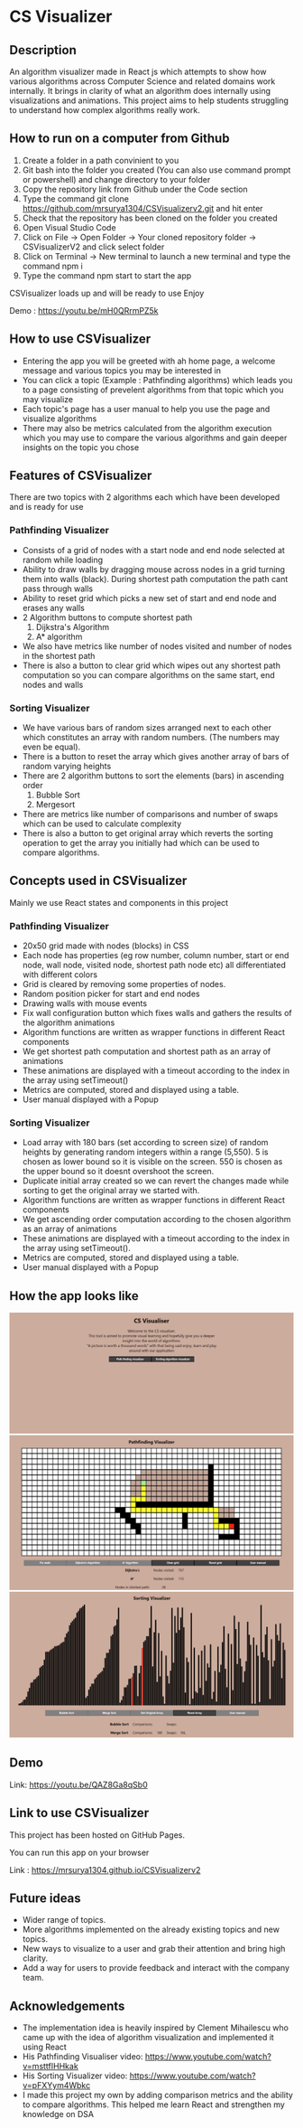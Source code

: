 # CS Visualizer
## Description
An algorithm visualizer made in React js which attempts to show how various algorithms across Computer Science and related domains work internally. It brings in clarity of what an algorithm does internally using visualizations and animations. This project aims to help students struggling to understand how complex algorithms really work. 

## How to run on a computer from Github
1. Create a folder in a path convinient to you
2. Git bash into the folder you created (You can also use command prompt or powershell) and change directory to your folder
3. Copy the repository link from Github under the Code section
4. Type the command git clone https://github.com/mrsurya1304/CSVisualizerv2.git and hit enter
5. Check that the repository has been cloned on the folder you created
6. Open Visual Studio Code
7. Click on File -> Open Folder -> Your cloned repository folder -> CSVisualizerV2 and click select folder
8. Click on Terminal -> New terminal to launch a new terminal and type the command npm i
9. Type the command npm start to start the app

CSVisualizer loads up and will be ready to use Enjoy

Demo : https://youtu.be/mH0QRrmPZ5k

## How to use CSVisualizer
- Entering the app you will be greeted with ah home page, a welcome message and various topics you may be interested in
- You can click a topic (Example : Pathfinding algorithms) which leads you to a page consisting of prevelent algorithms from that topic which you may visualize
- Each topic's page has a user manual to help you use the page and visualize algorithms
- There may also be metrics calculated from the algorithm execution which you may use to compare the various algorithms and gain deeper insights on the topic you chose

## Features of CSVisualizer
There are two topics with 2 algorithms each which have been developed and is ready for use

### Pathfinding Visualizer
- Consists of a grid of nodes with a start node and end node selected at random while loading
- Ability to draw walls by dragging mouse across nodes in a grid turning them into walls (black). During shortest path computation the path cant pass through walls
- Ability to reset grid which picks a new set of start and end node and erases any walls
- 2 Algorithm buttons to compute shortest path
  1. Dijkstra's Algorithm
  2. A* algorithm
- We also have metrics like number of nodes visited and number of nodes in the shortest path
- There is also a button to clear grid which wipes out any shortest path computation so you can compare algorithms on the same start, end nodes and walls

### Sorting Visualizer
- We have various bars of random sizes arranged next to each other which constitutes an array with random numbers. (The numbers may even be equal).
- There is a button to reset the array which gives another array of bars of random varying heights
- There are 2 algorithm buttons to sort the elements (bars) in ascending order
  1. Bubble Sort
  2. Mergesort
- There are metrics like number of comparisons and number of swaps which can be used to calculate complexity
- There is also a button to get original array which reverts the sorting operation to get the array you initially had which can be used to compare algorithms.

## Concepts used in CSVisualizer
Mainly we use React states and components in this project

### Pathfinding Visualizer
- 20x50 grid made with nodes (blocks) in CSS
- Each node has properties (eg row number, column number, start or end node, wall node, visited node, shortest path node etc) all differentiated with different colors
- Grid is cleared by removing some properties of nodes.
- Random position picker for start and end nodes
- Drawing walls with mouse events
- Fix wall configuration button which fixes walls and gathers the results of the algorithm animations
- Algorithm functions are written as wrapper functions in different React components
- We get shortest path computation and shortest path as an array of animations
- These animations are displayed with a timeout according to the index in the array using setTimeout()
- Metrics are computed, stored and displayed using a table.
- User manual displayed with a Popup

### Sorting Visualizer
- Load array with 180 bars (set according to screen size) of random heights by generating random integers within a range (5,550). 5 is chosen as lower bound so it is visible on the screen. 550 is chosen as the upper bound so it doesnt overshoot the screen.
- Duplicate initial array created so we can revert the changes made while sorting to get the original array we started with.
- Algorithm functions are written as wrapper functions in different React components
- We get ascending order computation according to the chosen algorithm as an array of animations
- These animations are displayed with a timeout according to the index in the array using setTimeout().
- Metrics are computed, stored and displayed using a table.
- User manual displayed with a Popup

## How the app looks like
![alt text](https://github.com/mrsurya1304/CSVisualizerv2/blob/main/samples/Sample1.png)
![alt text](https://github.com/mrsurya1304/CSVisualizerv2/blob/main/samples/Sample2.png)
![alt text](https://github.com/mrsurya1304/CSVisualizerv2/blob/main/samples/Sample3.png)

## Demo
Link: https://youtu.be/QAZ8Ga8qSb0

## Link to use CSVisualizer
This project has been hosted on GitHub Pages. 

You can run this app on your browser

Link : https://mrsurya1304.github.io/CSVisualizerv2

## Future ideas
- Wider range of topics.
- More algorithms implemented on the already existing topics and new topics.
- New ways to visualize to a user and grab their attention and bring high clarity.
- Add a way for users to provide feedback and interact with the company team.

## Acknowledgements
- The implementation idea is heavily inspired by Clement Mihailescu who came up with the idea of algorithm visualization and implemented it using React
- His Pathfinding Visualiser video: https://www.youtube.com/watch?v=msttfIHHkak
- His Sorting Visualizer video: https://www.youtube.com/watch?v=pFXYym4Wbkc
- I made this project my own by adding comparison metrics and the ability to compare algorithms. This helped me learn React and strengthen my knowledge on DSA 
